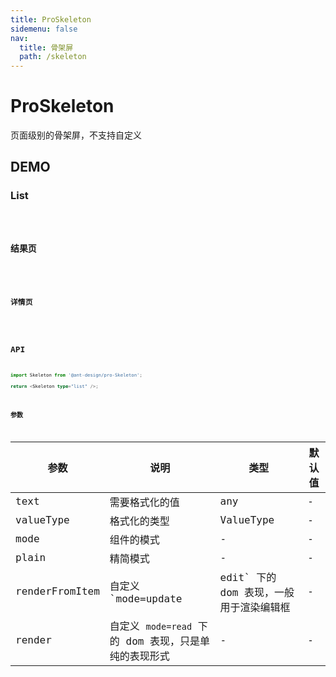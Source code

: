 ```yaml
---
title: ProSkeleton
sidemenu: false
nav:
  title: 骨架屏
  path: /skeleton
---
```


# ProSkeleton

页面级别的骨架屏，不支持自定义

## DEMO

### List

<code src="../demos/list.tsx" />

### 结果页

<code src="../demos/result.tsx" />

### 详情页

<code src="../demos/descriptions.tsx" />

## API

```typescript | pure
import Skeleton from '@ant-design/pro-Skeleton';

return <Skeleton type="list" />;
```

### 参数

| 参数 | 说明 | 类型 | 默认值 |
| --- | --- | --- | --- |
| text | 需要格式化的值 | any | - |
| valueType | 格式化的类型 | ValueType | - |
| mode | 组件的模式 | - | - |
| plain | 精简模式 | - | - |
| renderFromItem | 自定义 `mode=update | edit` 下的 dom 表现，一般用于渲染编辑框 | - | - |
| render | 自定义 `mode=read` 下的 dom 表现，只是单纯的表现形式 | - | - |
